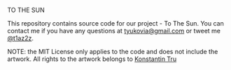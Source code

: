 TO THE SUN

This repository contains source code for our project - To The Sun.
You can contact me if you have any questions at [tyukovia@gmail.com](mailto:tyukovia@gmail.com) or tweet me [@t1az2z](https://twitter.com/t1az2z).

NOTE: the MIT License only applies to the code and does not include the artwork. All rights to the artwork belongs to [Konstantin Tru](https://twitter.com/konstruktor_art)
